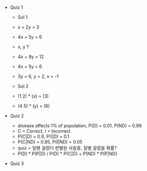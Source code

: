 - Quiz 1
	- Sol 1
	- x + 2y = 3
	- 4x + 5y = 6
	- x, y ?
	- 4x + 8y = 12
	- 4x + 5y = 6
	- 3y = 6, y = 2, x = -1

	-  Sol 2
	-  (1 2) \* (x) =  (3)
	- (4 5)  \* (y) = (6)

- Quiz 2
	- disease affects 1% of population, P(D) = 0.01, P(ND) = 0.99
	- C = Correct, I = Incorrect
	- P(C|D) = 0.9, P(I|D) = 0.1
	- P(C|ND) = 0.95, P(I|ND) = 0.05
	- quiz = 질병 걸렸다 판별된 사람중, 질병 걸렸을 확률?
	- P(D) \* P(P|D) / P(D) \* P(C|D) + P(ND) \* P(P|ND)

- Quiz 3
